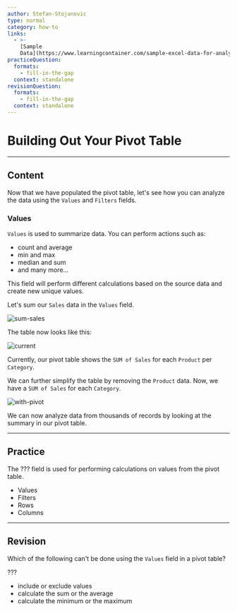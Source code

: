 ```yaml
---
author: Stefan-Stojanovic
type: normal
category: how-to
links:
  - >-
    [Sample
    Data](https://www.learningcontainer.com/sample-excel-data-for-analysis#Sample_Xlsx_file_download-2){website}
practiceQuestion:
  formats:
    - fill-in-the-gap
  context: standalone
revisionQuestion:
  formats:
    - fill-in-the-gap
  context: standalone
---
```


# Building Out Your Pivot Table
 

---

## Content

Now that we have populated the pivot table, let's see how you can analyze the data using the `Values` and `Filters` fields.

### Values

`Values` is used to summarize data. You can perform actions such as:

- count and average
- min and max
- median and sum
- and many more...

This field will perform different calculations based on the source data and create new unique values.

Let's sum our `Sales` data in the `Values` field.

![sum-sales](https://img.enkipro.com/2dde949a6ab9b2c806924e292344bd1b.png)

The table now looks like this:

![current](https://img.enkipro.com/b142b39c1dccaa57c93ea505f1564dcf.png)

Currently, our pivot table shows the `SUM of Sales` for each `Product` per `Category`.

We can further simplify the table by removing the `Product` data. Now, we have a `SUM of Sales` for each `Category`.

![with-pivot](https://img.enkipro.com/828a881c1686f7242757f73199461abe.png)

We can now analyze data from thousands of records by looking at the summary in our pivot table.


---

## Practice

The ??? field is used for performing calculations on values from the pivot table.

- Values
- Filters
- Rows
- Columns


---

## Revision

Which of the following can't be done using the `Values` field in a pivot table?

???

- include or exclude values
- calculate the sum or the average
- calculate the minimum or the maximum
